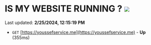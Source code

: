 # IS MY WEBSITE RUNNING ? [![](https://img.shields.io/static/v1?label=Sponsor&message=%E2%9D%A4&logo=GitHub&color=%23fe8e86)](https://github.com/sponsors/<username>)

Last updated: **2/25/2024, 12:15:19 PM**

- `GET` [https://youssefservice.me](https://youssefservice.me) - **Up** (355ms)
